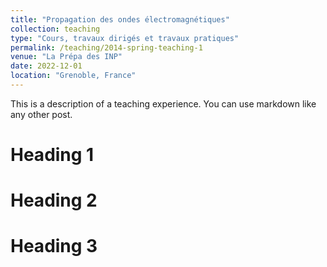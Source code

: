 ```yaml
---
title: "Propagation des ondes électromagnétiques"
collection: teaching
type: "Cours, travaux dirigés et travaux pratiques"
permalink: /teaching/2014-spring-teaching-1
venue: "La Prépa des INP"
date: 2022-12-01
location: "Grenoble, France"
---
```


This is a description of a teaching experience. You can use markdown like any other post.

Heading 1
======

Heading 2
======

Heading 3
======
